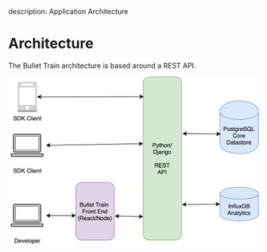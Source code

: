 description: Application Architecture

# Architecture

The Bullet Train architecture is based around a REST API.

![Application Architecture](./images/architecture.png)

